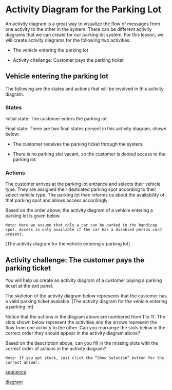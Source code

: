 # Activity Diagram for the Parking Lot
An activity diagram is a great way to visualize the flow of messages from one activity to the other in the system. There can be different activity diagrams that we can create for our parking lot system. For this lesson, we will create activity diagrams for the following two activities:

- The vehicle entering the parking lot

- Activity challenge: Customer pays the parking ticket

## Vehicle entering the parking lot
The following are the states and actions that will be involved in this activity diagram.

### States
Initial state: The customer enters the parking lot.

Final state: There are two final states present in this activity diagram, shown below:

- The customer receives the parking ticket through the system.

- There is no parking slot vacant, so the customer is denied access to the parking lot.

### Actions
The customer arrives at the parking lot entrance and selects their vehicle type. They are assigned their dedicated parking spot according to their select vehicle type. The parking lot then informs us about the availability of that parking spot and allows access accordingly.

Based on the order above, the activity diagram of a vehicle entering a parking lot is given below.
```
Note: Here we assume that only a car can be parked in the handicap spot. Access is only available if the car has a disabled person card present.
```
[The activity diagram for the vehicle entering a parking lot]

## Activity challenge: The customer pays the parking ticket
You will help us create an activity diagram of a customer paying a parking ticket at the exit panel.

The skeleton of the activity diagram below represents that the customer has a valid parking ticket available.
[The activity diagram for the vehicle entering a parking lot]

Notice that the actions in the diagram above are numbered from 1 to 11. The slots shown below represent the activities and the arrows represent the flow from one activity to the other. Can you rearrange the slots below in the correct order they should appear in the activity diagram above?

Based on the description above, can you fill in the missing slots with the correct order of actions in the activity diagram?
```
Note: If you get stuck, just click the “Show Solution” button for the correct answer.
```
[sequence](./seq.png)

[diagram](./seqdiagram.png)
